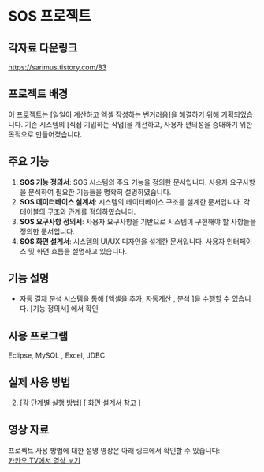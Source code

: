 # SOS 프로젝트
## 각자료 다운링크
https://sarimus.tistory.com/83


## 프로젝트 배경
이 프로젝트는 [일일이 계산하고 엑셀 작성하는 번거러움]을 해결하기 위해 기획되었습니다. 기존 시스템의 [직접 기입하는 작업]을 개선하고, 사용자 편의성을 증대하기 위한 목적으로 만들어졌습니다.

## 주요 기능
1. **SOS 기능 정의서**: SOS 시스템의 주요 기능을 정의한 문서입니다. 사용자 요구사항을 분석하여 필요한 기능들을 명확히 설명하였습니다.
2. **SOS 데이터베이스 설계서**: 시스템의 데이터베이스 구조를 설계한 문서입니다. 각 테이블의 구조와 관계를 정의하였습니다.
3. **SOS 요구사항 정의서**: 사용자 요구사항을 기반으로 시스템이 구현해야 할 사항들을 정의한 문서입니다.
4. **SOS 화면 설계서**: 시스템의 UI/UX 디자인을 설계한 문서입니다. 사용자 인터페이스 및 화면 흐름을 설명하고 있습니다.

## 기능 설명
- 자동 결제 분석 시스템을 통해 [엑셀을 추가, 자동계산 , 분석 ]을 수행할 수 있습니다.
[기능 정의서] 에서 확인 

## 사용 프로그램
Eclipse, MySQL , Excel, JDBC 

## 실제 사용 방법
2. [각 단계별 실행 방법] [ 화면 설계서 참고 ] 

## 영상 자료 
프로젝트 사용 방법에 대한 설명 영상은 아래 링크에서 확인할 수 있습니다:  
[카카오 TV에서 영상 보기](https://tv.kakao.com/v/444776691)
